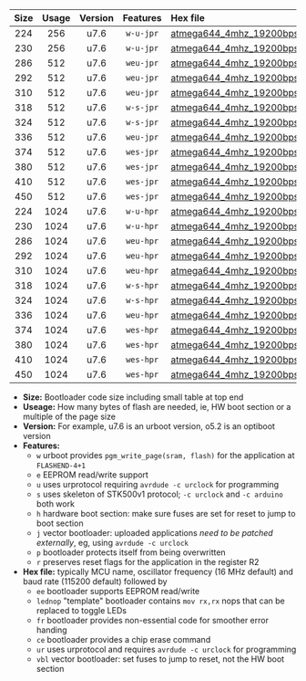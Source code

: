 |Size|Usage|Version|Features|Hex file|
|:-:|:-:|:-:|:-:|:--|
|224|256|u7.6|`w-u-jpr`|[atmega644_4mhz_19200bps_ur_vbl.hex](https://raw.githubusercontent.com/stefanrueger/urboot/main/bootloaders/atmega644/fcpu_4mhz/19200_bps/atmega644_4mhz_19200bps_ur_vbl.hex)|
|230|256|u7.6|`w-u-jpr`|[atmega644_4mhz_19200bps_lednop_ur_vbl.hex](https://raw.githubusercontent.com/stefanrueger/urboot/main/bootloaders/atmega644/fcpu_4mhz/19200_bps/atmega644_4mhz_19200bps_lednop_ur_vbl.hex)|
|286|512|u7.6|`weu-jpr`|[atmega644_4mhz_19200bps_ee_ur_vbl.hex](https://raw.githubusercontent.com/stefanrueger/urboot/main/bootloaders/atmega644/fcpu_4mhz/19200_bps/atmega644_4mhz_19200bps_ee_ur_vbl.hex)|
|292|512|u7.6|`weu-jpr`|[atmega644_4mhz_19200bps_ee_lednop_ur_vbl.hex](https://raw.githubusercontent.com/stefanrueger/urboot/main/bootloaders/atmega644/fcpu_4mhz/19200_bps/atmega644_4mhz_19200bps_ee_lednop_ur_vbl.hex)|
|310|512|u7.6|`weu-jpr`|[atmega644_4mhz_19200bps_ee_lednop_fr_ur_vbl.hex](https://raw.githubusercontent.com/stefanrueger/urboot/main/bootloaders/atmega644/fcpu_4mhz/19200_bps/atmega644_4mhz_19200bps_ee_lednop_fr_ur_vbl.hex)|
|318|512|u7.6|`w-s-jpr`|[atmega644_4mhz_19200bps_vbl.hex](https://raw.githubusercontent.com/stefanrueger/urboot/main/bootloaders/atmega644/fcpu_4mhz/19200_bps/atmega644_4mhz_19200bps_vbl.hex)|
|324|512|u7.6|`w-s-jpr`|[atmega644_4mhz_19200bps_lednop_vbl.hex](https://raw.githubusercontent.com/stefanrueger/urboot/main/bootloaders/atmega644/fcpu_4mhz/19200_bps/atmega644_4mhz_19200bps_lednop_vbl.hex)|
|336|512|u7.6|`weu-jpr`|[atmega644_4mhz_19200bps_ee_lednop_fr_ce_ur_vbl.hex](https://raw.githubusercontent.com/stefanrueger/urboot/main/bootloaders/atmega644/fcpu_4mhz/19200_bps/atmega644_4mhz_19200bps_ee_lednop_fr_ce_ur_vbl.hex)|
|374|512|u7.6|`wes-jpr`|[atmega644_4mhz_19200bps_ee_vbl.hex](https://raw.githubusercontent.com/stefanrueger/urboot/main/bootloaders/atmega644/fcpu_4mhz/19200_bps/atmega644_4mhz_19200bps_ee_vbl.hex)|
|380|512|u7.6|`wes-jpr`|[atmega644_4mhz_19200bps_ee_lednop_vbl.hex](https://raw.githubusercontent.com/stefanrueger/urboot/main/bootloaders/atmega644/fcpu_4mhz/19200_bps/atmega644_4mhz_19200bps_ee_lednop_vbl.hex)|
|410|512|u7.6|`wes-jpr`|[atmega644_4mhz_19200bps_ee_lednop_fr_vbl.hex](https://raw.githubusercontent.com/stefanrueger/urboot/main/bootloaders/atmega644/fcpu_4mhz/19200_bps/atmega644_4mhz_19200bps_ee_lednop_fr_vbl.hex)|
|450|512|u7.6|`wes-jpr`|[atmega644_4mhz_19200bps_ee_lednop_fr_ce_vbl.hex](https://raw.githubusercontent.com/stefanrueger/urboot/main/bootloaders/atmega644/fcpu_4mhz/19200_bps/atmega644_4mhz_19200bps_ee_lednop_fr_ce_vbl.hex)|
|224|1024|u7.6|`w-u-hpr`|[atmega644_4mhz_19200bps_ur.hex](https://raw.githubusercontent.com/stefanrueger/urboot/main/bootloaders/atmega644/fcpu_4mhz/19200_bps/atmega644_4mhz_19200bps_ur.hex)|
|230|1024|u7.6|`w-u-hpr`|[atmega644_4mhz_19200bps_lednop_ur.hex](https://raw.githubusercontent.com/stefanrueger/urboot/main/bootloaders/atmega644/fcpu_4mhz/19200_bps/atmega644_4mhz_19200bps_lednop_ur.hex)|
|286|1024|u7.6|`weu-hpr`|[atmega644_4mhz_19200bps_ee_ur.hex](https://raw.githubusercontent.com/stefanrueger/urboot/main/bootloaders/atmega644/fcpu_4mhz/19200_bps/atmega644_4mhz_19200bps_ee_ur.hex)|
|292|1024|u7.6|`weu-hpr`|[atmega644_4mhz_19200bps_ee_lednop_ur.hex](https://raw.githubusercontent.com/stefanrueger/urboot/main/bootloaders/atmega644/fcpu_4mhz/19200_bps/atmega644_4mhz_19200bps_ee_lednop_ur.hex)|
|310|1024|u7.6|`weu-hpr`|[atmega644_4mhz_19200bps_ee_lednop_fr_ur.hex](https://raw.githubusercontent.com/stefanrueger/urboot/main/bootloaders/atmega644/fcpu_4mhz/19200_bps/atmega644_4mhz_19200bps_ee_lednop_fr_ur.hex)|
|318|1024|u7.6|`w-s-hpr`|[atmega644_4mhz_19200bps.hex](https://raw.githubusercontent.com/stefanrueger/urboot/main/bootloaders/atmega644/fcpu_4mhz/19200_bps/atmega644_4mhz_19200bps.hex)|
|324|1024|u7.6|`w-s-hpr`|[atmega644_4mhz_19200bps_lednop.hex](https://raw.githubusercontent.com/stefanrueger/urboot/main/bootloaders/atmega644/fcpu_4mhz/19200_bps/atmega644_4mhz_19200bps_lednop.hex)|
|336|1024|u7.6|`weu-hpr`|[atmega644_4mhz_19200bps_ee_lednop_fr_ce_ur.hex](https://raw.githubusercontent.com/stefanrueger/urboot/main/bootloaders/atmega644/fcpu_4mhz/19200_bps/atmega644_4mhz_19200bps_ee_lednop_fr_ce_ur.hex)|
|374|1024|u7.6|`wes-hpr`|[atmega644_4mhz_19200bps_ee.hex](https://raw.githubusercontent.com/stefanrueger/urboot/main/bootloaders/atmega644/fcpu_4mhz/19200_bps/atmega644_4mhz_19200bps_ee.hex)|
|380|1024|u7.6|`wes-hpr`|[atmega644_4mhz_19200bps_ee_lednop.hex](https://raw.githubusercontent.com/stefanrueger/urboot/main/bootloaders/atmega644/fcpu_4mhz/19200_bps/atmega644_4mhz_19200bps_ee_lednop.hex)|
|410|1024|u7.6|`wes-hpr`|[atmega644_4mhz_19200bps_ee_lednop_fr.hex](https://raw.githubusercontent.com/stefanrueger/urboot/main/bootloaders/atmega644/fcpu_4mhz/19200_bps/atmega644_4mhz_19200bps_ee_lednop_fr.hex)|
|450|1024|u7.6|`wes-hpr`|[atmega644_4mhz_19200bps_ee_lednop_fr_ce.hex](https://raw.githubusercontent.com/stefanrueger/urboot/main/bootloaders/atmega644/fcpu_4mhz/19200_bps/atmega644_4mhz_19200bps_ee_lednop_fr_ce.hex)|

- **Size:** Bootloader code size including small table at top end
- **Useage:** How many bytes of flash are needed, ie, HW boot section or a multiple of the page size
- **Version:** For example, u7.6 is an urboot version, o5.2 is an optiboot version
- **Features:**
  + `w` urboot provides `pgm_write_page(sram, flash)` for the application at `FLASHEND-4+1`
  + `e` EEPROM read/write support
  + `u` uses urprotocol requiring `avrdude -c urclock` for programming
  + `s` uses skeleton of STK500v1 protocol; `-c urclock` and `-c arduino` both work
  + `h` hardware boot section: make sure fuses are set for reset to jump to boot section
  + `j` vector bootloader: uploaded applications *need to be patched externally*, eg, using `avrdude -c urclock`
  + `p` bootloader protects itself from being overwritten
  + `r` preserves reset flags for the application in the register R2
- **Hex file:** typically MCU name, oscillator frequency (16 MHz default) and baud rate (115200 default) followed by
  + `ee` bootloader supports EEPROM read/write
  + `lednop` "template" bootloader contains `mov rx,rx` nops that can be replaced to toggle LEDs
  + `fr` bootloader provides non-essential code for smoother error handing
  + `ce` bootloader provides a chip erase command
  + `ur` uses urprotocol and requires `avrdude -c urclock` for programming
  + `vbl` vector bootloader: set fuses to jump to reset, not the HW boot section
